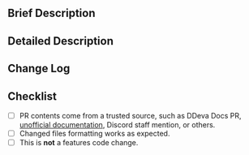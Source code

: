 ## Brief Description

<!-- Briefly explain your PR -->

## Detailed Description

<!-- Explain with as much detail as possible your PR -->

## Change Log

<!-- Here add the changes you've made as unordered list -->
<!-- WHEN MAKING A PR, REMOVE THIS LINE
- Change log 1
- Change log 2
WHEN MAKING A PR, REMOVE THIS LINE -->

## Checklist

<!-- Check the boxes with [x] for those otems that your PR meets -->

- [ ] PR contents come from a trusted source, such as DDeva Docs PR, [unofficial documentation](https://docs.discord.sex/), Discord staff mention, or others.
- [ ] Changed files formatting works as expected.
- [ ] This is **not** a features code change.
